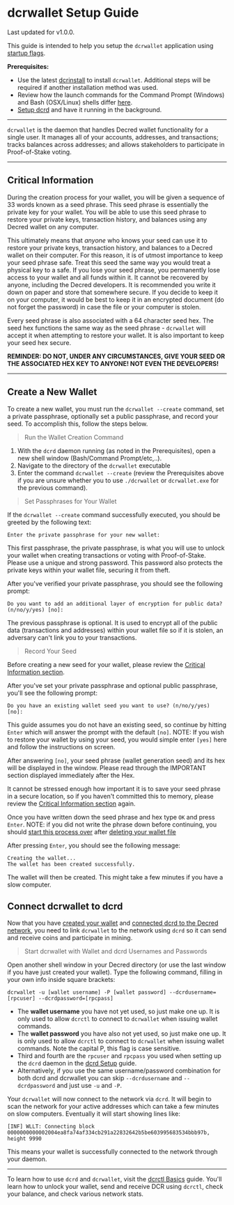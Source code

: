 # **dcrwallet Setup Guide**

Last updated for v1.0.0.

This guide is intended to help you setup the `dcrwallet` application using [startup flags](/getting-started/startup-basics.md#startup-command-flags). 

**Prerequisites:**

- Use the latest [dcrinstall](/getting-started/user-guides/cli-installation.md) to install `dcrwallet`. Additional steps will be required if another installation method was used.
- Review how the launch commands for the Command Prompt (Windows) and Bash (OSX/Linux) shells differ [here](/getting-started/cli-differences.md).
- [Setup dcrd](/getting-started/user-guides/dcrd-setup.md) and have it running in the background.

---

`dcrwallet` is the daemon that handles Decred wallet functionality for a single user. It manages all of your accounts, addresses, and transactions; tracks balances across addresses; and allows stakeholders to participate in Proof-of-Stake voting.

---

## **Critical Information**

During the creation process for your wallet, you will be given a sequence of 33 words known as a seed phrase. This seed phrase is essentially the private key for your wallet. You will be able to use this seed phrase to restore your private keys, transaction history, and balances using any Decred wallet on any computer. 

This ultimately means that *anyone* who knows your seed can use it to restore your private keys, transaction history, and balances to a Decred wallet on their computer. For this reason, it is of utmost importance to keep your seed phrase safe. Treat this seed the same way you would treat a physical key to a safe. If you lose your seed phrase, you permanently lose access to your wallet and all funds within it. It cannot be recovered by anyone, including the Decred developers. It is recommended you write it down on paper and store that somewhere secure. If you decide to keep it on your computer, it would be best to keep it in an encrypted document (do not forget the password) in case the file or your computer is stolen.

Every seed phrase is also associated with a 64 character seed hex. The seed hex functions the same way as the seed phrase - `dcrwallet` will accept it when attempting to restore your wallet. It is also important to keep your seed hex secure.

**REMINDER: DO NOT, UNDER ANY CIRCUMSTANCES, GIVE YOUR SEED OR THE ASSOCIATED HEX KEY TO ANYONE! NOT EVEN THE DEVELOPERS!**

---

## **Create a New Wallet**

To create a new wallet, you must run the `dcrwallet --create` command, set a private passphrase, optionally set a public passphrase, and record your seed. To accomplish this, follow the steps below.

> Run the Wallet Creation Command

1. With the `dcrd` daemon running (as noted in the Prerequisites), open a new shell window (Bash/Command Prompt/etc,..).
2. Navigate to the directory of the `dcrwallet` executable
3. Enter the command `dcrwallet --create` (review the Prerequisites above if you are unsure whether you to use `./dcrwallet` or `dcrwallet.exe` for the previous command). 

> Set Passphrases for Your Wallet

If the `dcrwallet --create` command successfully executed, you should be greeted by the following text:

```no-highlight
Enter the private passphrase for your new wallet:
```

This first passphrase, the private passphrase, is what you will use to unlock your wallet when creating transactions or voting with Proof-of-Stake. Please use a unique and strong password. This password also protects the private keys within your wallet file, securing it from theft.

After you've verified your private passphrase, you should see the following prompt:

```no-highlight
Do you want to add an additional layer of encryption for public data? (n/no/y/yes) [no]:
```

The previous passphrase is optional. It is used to encrypt all of the public data (transactions and addresses) within your wallet file so if it is stolen, an adversary can't link you to your transactions. 

> Record Your Seed

Before creating a new seed for your wallet, please review the [Critical Information section](/getting-started/user-guides/dcrwallet-setup.md#critical-information).

After you've set your private passphrase and optional public passphrase, you'll see the following prompt:

```no-highlight
Do you have an existing wallet seed you want to use? (n/no/y/yes) [no]:
```

This guide assumes you do not have an existing seed, so continue by hitting `Enter` which will answer the prompt with the default `[no]`. NOTE: If you wish to restore your wallet by using your seed, you would simple enter `[yes]` here and follow the instructions on screen.

After answering `[no]`, your seed phrase (wallet generation seed) and its hex will be displayed in the window. Please read through the IMPORTANT section displayed immediately after the Hex.

It cannot be stressed enough how important it is to save your seed phrase in a secure location, so if you haven't committed this to memory, please review the [Critical Information section](/getting-started/user-guides/dcrwallet-setup.md#critical-information) again.

Once you have written down the seed phrase and hex type `OK` and press `Enter`. NOTE: if you did not write the phrase down before continuing, you should [start this process over](/getting-started/user-guides/dcrwallet-setup.md#create-a-new-wallet) after [deleting your wallet file](/advanced/deleting-your-wallet.md)

After pressing `Enter`, you should see the following message:

```no-highlight
Creating the wallet...
The wallet has been created successfully.
```

The wallet will then be created. This might take a few minutes if you have a slow computer.

## **Connect dcrwallet to dcrd**

Now that you have [created your wallet](#create-a-new-wallet) and
[connected dcrd to the Decred network](/getting-started/user-guides/dcrd-setup.md#connect-to-the-decred-network),
you need to link `dcrwallet` to the network using `dcrd` so it can send and receive coins and participate in mining.

> Start dcrwallet with Wallet and dcrd Usernames and Passwords

Open another shell window in your Decred directory (or use the last window if you have just created your wallet). Type the following command, filling in your own info inside square brackets:

```no-highlight
dcrwallet -u [wallet username] -P [wallet password] --dcrdusername=[rpcuser] --dcrdpassword=[rpcpass]
```

* The **wallet username** you have not yet used, so just make one up. It is only used to allow `dcrctl` to connect to `dcrwallet` when issuing wallet commands.
* The **wallet password** you have also not yet used, so just make one up. It is only used to allow `dcrctl` to connect to `dcrwallet` when issuing wallet commands. Note the capital P, this flag is case sensitive.
* Third and fourth are the `rpcuser` and `rpcpass` you used when setting up the `dcrd` daemon in the [dcrd Setup](/getting-started/user-guides/dcrd-setup.md#connect-to-the-decred-network) guide.
* Alternatively, if you use the same username/password combination for both dcrd and dcrwallet you can skip `--dcrdusername` and `--dcrdpassword` and just use `-u` and `-P`.

Your `dcrwallet` will now connect to the network via `dcrd`. It will begin to scan the network for your active addresses which can take a few minutes on slow computers. Eventually it will start showing lines like:

```no-highlight
[INF] WLLT: Connecting block 0000000000002004ea8fa74af334cb291a22832642b5be603995683534bbb97b, height 9990
```

This means your wallet is successfully connected to the network
through your daemon.

---

To learn how to use `dcrd` and  `dcrwallet`, visit the [dcrctl Basics](/getting-started/user-guides/dcrctl-basics.md) guide. You'll learn how to unlock your wallet, send and receive DCR using `dcrctl`, check your balance, and check various network stats.
